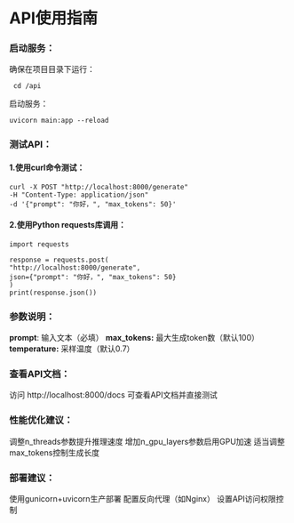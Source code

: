 # API使用指南

### 启动服务：

确保在项目目录下运行：

```
 cd /api
```

启动服务： 

```
uvicorn main:app --reload
```

### 测试API：

#### 1.使用curl命令测试：

```
curl -X POST "http://localhost:8000/generate" 
-H "Content-Type: application/json" 
-d '{"prompt": "你好，", "max_tokens": 50}'
```

#### 2.使用Python requests库调用：

```
import requests

response = requests.post(
"http://localhost:8000/generate",
json={"prompt": "你好，", "max_tokens": 50}
)
print(response.json())
```

### 参数说明：

**prompt**: 输入文本（必填）
**max_tokens:** 最大生成token数（默认100）
**temperature:** 采样温度（默认0.7）

### 查看API文档：

访问 http://localhost:8000/docs
可查看API文档并直接测试

### 性能优化建议：

调整n_threads参数提升推理速度
增加n_gpu_layers参数启用GPU加速
适当调整max_tokens控制生成长度

### 部署建议：

使用gunicorn+uvicorn生产部署
配置反向代理（如Nginx）
设置API访问权限控制
